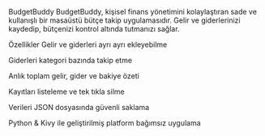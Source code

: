 BudgetBuddy
BudgetBuddy, kişisel finans yönetimini kolaylaştıran sade ve kullanışlı bir masaüstü bütçe takip uygulamasıdır. Gelir ve giderlerinizi kaydedip, bütçenizi kontrol altında tutmanızı sağlar.

Özellikler
Gelir ve giderleri ayrı ayrı ekleyebilme

Giderleri kategori bazında takip etme

Anlık toplam gelir, gider ve bakiye özeti

Kayıtları listeleme ve tek tıkla silme

Verileri JSON dosyasında güvenli saklama

Python & Kivy ile geliştirilmiş platform bağımsız uygulama
